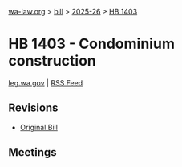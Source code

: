 [wa-law.org](/) > [bill](/bill/) > [2025-26](/bill/2025-26/) > [HB 1403](/bill/2025-26/hb/1403/)

# HB 1403 - Condominium construction
[leg.wa.gov](https://app.leg.wa.gov/billsummary?BillNumber=1403&Year=2025&Initiative=false) | [RSS Feed](./rss.xml)

## Revisions
* [Original Bill](1/)

## Meetings